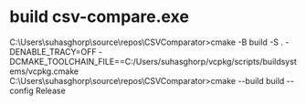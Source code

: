 # build csv-compare.exe

C:\Users\suhasghorp\source\repos\CSVComparator>cmake -B build -S . -DENABLE_TRACY=OFF -DCMAKE_TOOLCHAIN_FILE==C:/Users/suhasghorp/vcpkg/scripts/buildsystems/vcpkg.cmake
C:\Users\suhasghorp\source\repos\CSVComparator>cmake --build build --config Release
